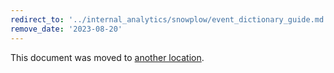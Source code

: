 ```yaml
---
redirect_to: '../internal_analytics/snowplow/event_dictionary_guide.md'
remove_date: '2023-08-20'
---
```


This document was moved to [another location](../internal_analytics/snowplow/event_dictionary_guide.md).

<!-- This redirect file can be deleted after <2023-08-20>. -->
<!-- Redirects that point to other docs in the same project expire in three months. -->
<!-- Redirects that point to docs in a different project or site (for example, link is not relative and starts with `https:`) expire in one year. -->
<!-- Before deletion, see: https://docs.gitlab.com/ee/development/documentation/redirects.html
